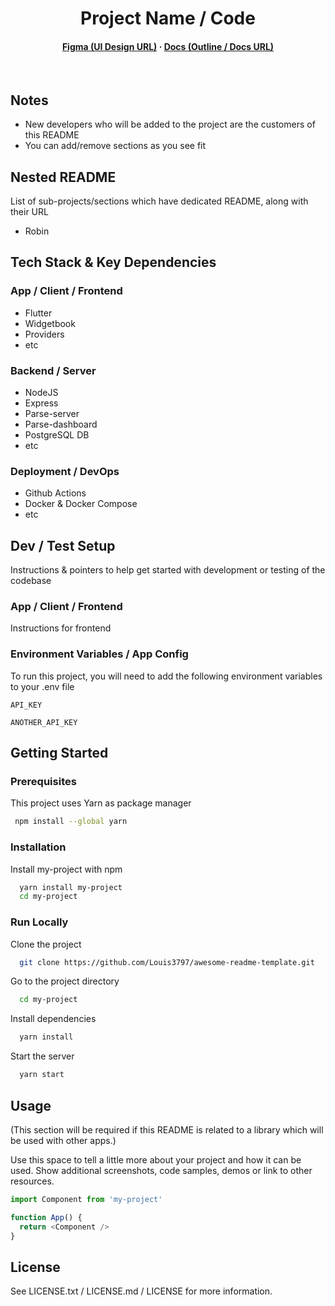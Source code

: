 
<div align="center">
  <h1>Project Name / Code</h1>
<h4>
    <a href="https://github.com/Louis3797/awesome-readme-template/">Figma (UI Design URL)</a>
  <span> · </span>
    <a href="https://github.com/Louis3797/awesome-readme-template">Docs (Outline / Docs URL)</a>
</h4>
</div>

<br />

## Notes
- New developers who will be added to the project are the customers of this README
- You can add/remove sections as you see fit

## Nested README
List of sub-projects/sections which have dedicated README, along with their URL

- Robin 


## Tech Stack & Key Dependencies
### App / Client / Frontend
- Flutter
- Widgetbook
- Providers
- etc

### Backend / Server
- NodeJS
- Express
- Parse-server
- Parse-dashboard
- PostgreSQL DB
- etc

### Deployment / DevOps
- Github Actions
- Docker & Docker Compose
- etc

## Dev / Test Setup
Instructions & pointers to help get started with development or testing of the codebase

### App / Client / Frontend
Instructions for frontend


### Environment Variables / App Config

To run this project, you will need to add the following environment variables to your .env file

`API_KEY`

`ANOTHER_API_KEY`

<!-- Getting Started -->
## Getting Started

<!-- Prerequisites -->
### Prerequisites

This project uses Yarn as package manager

```bash
 npm install --global yarn
```

<!-- Installation -->
### Installation

Install my-project with npm

```bash
  yarn install my-project
  cd my-project
```


<!-- Run Locally -->
### Run Locally

Clone the project

```bash
  git clone https://github.com/Louis3797/awesome-readme-template.git
```

Go to the project directory

```bash
  cd my-project
```

Install dependencies

```bash
  yarn install
```

Start the server

```bash
  yarn start
```


<!-- Usage -->
## Usage 
(This section will be required if this README is related to a library which will be used with other apps.)

Use this space to tell a little more about your project and how it can be used. Show additional screenshots, code samples, demos or link to other resources.


```javascript
import Component from 'my-project'

function App() {
  return <Component />
}
```

<!-- License -->
## License
See LICENSE.txt / LICENSE.md / LICENSE for more information.
